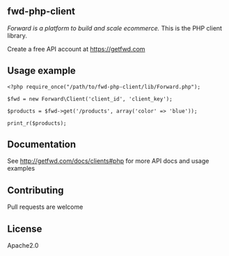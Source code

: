 ## fwd-php-client

*Forward is a platform to build and scale ecommerce.* This is the PHP client library.

Create a free API account at https://getfwd.com

## Usage example

	<?php require_once("/path/to/fwd-php-client/lib/Forward.php");

	$fwd = new Forward\Client('client_id', 'client_key');

	$products = $fwd->get('/products', array('color' => 'blue'));

	print_r($products);

## Documentation

See <http://getfwd.com/docs/clients#php> for more API docs and usage examples

## Contributing

Pull requests are welcome

## License

Apache2.0
